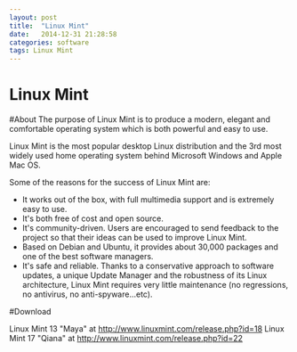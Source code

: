 ```yaml
---
layout: post
title:  "Linux Mint"
date:   2014-12-31 21:28:58
categories: software
tags: Linux Mint
---
```


Linux Mint
==========
#About
The purpose of Linux Mint is to produce a modern, elegant and comfortable operating system which is both powerful and easy to use.

Linux Mint is the most popular desktop Linux distribution and the 3rd most widely used home operating system behind Microsoft Windows and Apple Mac OS.

Some of the reasons for the success of Linux Mint are:

 - It works out of the box, with full multimedia support and is extremely easy to use.
 - It's both free of cost and open source.
 - It's community-driven. Users are encouraged to send feedback to the project so that their ideas can be used to  improve Linux Mint.
 - Based on Debian and Ubuntu, it provides about 30,000 packages and one of the best software managers.
 - It's safe and reliable. Thanks to a conservative approach to software updates, a unique Update Manager and the     robustness of its Linux architecture, Linux Mint requires very little maintenance (no regressions, no antivirus, no anti-spyware...etc).

#Download

Linux Mint 13 "Maya" at http://www.linuxmint.com/release.php?id=18
Linux Mint 17 "Qiana" at http://www.linuxmint.com/release.php?id=22
